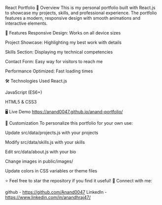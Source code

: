 React Portfolio 
📌 Overview
This is my personal portfolio built with React.js to showcase my projects, skills, and professional experience. The portfolio features a modern, responsive design with smooth animations and interactive elements.

🚀 Features
Responsive Design: Works on all device sizes

Project Showcase: Highlighting my best work with details

Skills Section: Displaying my technical competencies

Contact Form: Easy way for visitors to reach me

Performance Optimized: Fast loading times

🛠 Technologies Used
React.js

JavaScript (ES6+)

HTML5 & CSS3

🖥 Live Demo
https://anand0047.github.io/anand-portfolio/


🎨 Customization
To personalize this portfolio for your own use:

Update src/data/projects.js with your projects

Modify src/data/skills.js with your skills

Edit src/data/about.js with your bio

Change images in public/images/

Update colors in CSS variables or theme files


⭐ Feel free to star the repository if you find it useful!
🔗 Connect with me: 

github - https://github.com/Anand0047
LinkedIn - https://www.linkedin.com/in/anandhraj47/
